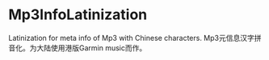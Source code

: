 # Mp3InfoLatinization
Latinization for meta info of Mp3 with Chinese characters. Mp3元信息汉字拼音化。为大陆使用港版Garmin music而作。
